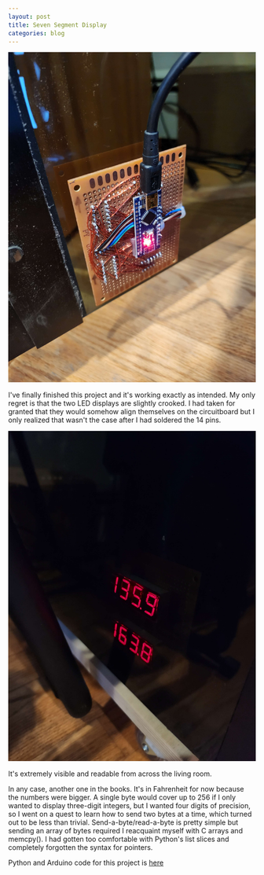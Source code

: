 ```yaml
---
layout: post
title: Seven Segment Display
categories: blog
---
```


![temps2](/assets/temps2.jpg)

I've finally finished this project and it's working exactly as intended.  My only regret is that the two LED displays are slightly crooked.  I had taken for granted that they would somehow align themselves on the circuitboard but I only realized that wasn't the case after I had soldered the 14 pins.

![temps1](/assets/temps1.jpg)

It's extremely visible and readable from across the living room.

In any case, another one in the books.  It's in Fahrenheit for now because the numbers were bigger.  A single byte would cover up to 256 if I only wanted to display three-digit integers, but I wanted four digits of precision, so I went on a quest to learn how to send two bytes at a time, which turned out to be less than trivial.  Send-a-byte/read-a-byte is pretty simple but sending an array of bytes required I reacquaint myself with C arrays and memcpy().  I had gotten too comfortable with Python's list slices and completely forgotten the syntax for pointers.

Python and Arduino code for this project is [here](https://github.com/Toofty5/arduino/tree/main/led_temps)
